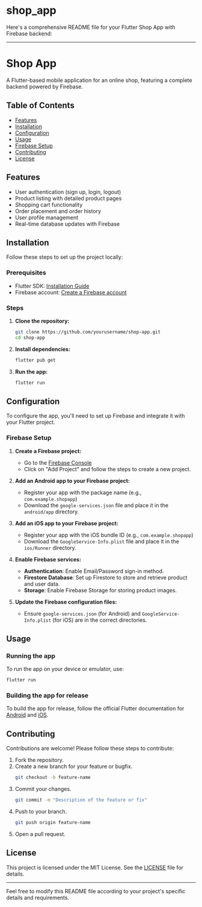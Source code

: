 # shop_app

Here's a comprehensive README file for your Flutter Shop App with Firebase backend:

---

# Shop App

A Flutter-based mobile application for an online shop, featuring a complete backend powered by Firebase.

## Table of Contents
- [Features](#features)
- [Installation](#installation)
- [Configuration](#configuration)
- [Usage](#usage)
- [Firebase Setup](#firebase-setup)
- [Contributing](#contributing)
- [License](#license)

## Features
- User authentication (sign up, login, logout)
- Product listing with detailed product pages
- Shopping cart functionality
- Order placement and order history
- User profile management
- Real-time database updates with Firebase

## Installation
Follow these steps to set up the project locally:

### Prerequisites
- Flutter SDK: [Installation Guide](https://flutter.dev/docs/get-started/install)
- Firebase account: [Create a Firebase account](https://firebase.google.com/)

### Steps
1. **Clone the repository:**
   ```bash
   git clone https://github.com/yourusername/shop-app.git
   cd shop-app
   ```

2. **Install dependencies:**
   ```bash
   flutter pub get
   ```

3. **Run the app:**
   ```bash
   flutter run
   ```

## Configuration
To configure the app, you'll need to set up Firebase and integrate it with your Flutter project.

### Firebase Setup
1. **Create a Firebase project:**
   - Go to the [Firebase Console](https://console.firebase.google.com/)
   - Click on "Add Project" and follow the steps to create a new project.

2. **Add an Android app to your Firebase project:**
   - Register your app with the package name (e.g., `com.example.shopapp`)
   - Download the `google-services.json` file and place it in the `android/app` directory.

3. **Add an iOS app to your Firebase project:**
   - Register your app with the iOS bundle ID (e.g., `com.example.shopapp`)
   - Download the `GoogleService-Info.plist` file and place it in the `ios/Runner` directory.

4. **Enable Firebase services:**
   - **Authentication**: Enable Email/Password sign-in method.
   - **Firestore Database**: Set up Firestore to store and retrieve product and user data.
   - **Storage**: Enable Firebase Storage for storing product images.

5. **Update the Firebase configuration files:**
   - Ensure `google-services.json` (for Android) and `GoogleService-Info.plist` (for iOS) are in the correct directories.

## Usage
### Running the app
To run the app on your device or emulator, use:
```bash
flutter run
```

### Building the app for release
To build the app for release, follow the official Flutter documentation for [Android](https://flutter.dev/docs/deployment/android) and [iOS](https://flutter.dev/docs/deployment/ios).

## Contributing
Contributions are welcome! Please follow these steps to contribute:

1. Fork the repository.
2. Create a new branch for your feature or bugfix.
   ```bash
   git checkout -b feature-name
   ```
3. Commit your changes.
   ```bash
   git commit -m "Description of the feature or fix"
   ```
4. Push to your branch.
   ```bash
   git push origin feature-name
   ```
5. Open a pull request.

## License
This project is licensed under the MIT License. See the [LICENSE](LICENSE) file for details.

---

Feel free to modify this README file according to your project's specific details and requirements.
